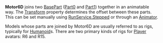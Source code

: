 **Motor6D** joins two [BasePart](https://create.roblox.com/docs/reference/engine/classes/BasePart) ([Part0](https://create.roblox.com/docs/reference/engine/classes/JointInstance#Part0) and
[Part1](https://create.roblox.com/docs/reference/engine/classes/JointInstance#Part1)) together in an animatable way. The
[Transform](https://create.roblox.com/docs/reference/engine/classes/Motor6D#Transform) property determines the offset between these
parts. This can be set manually using [RunService.Stepped](https://create.roblox.com/docs/reference/engine/classes/RunService#Stepped) or through an
[Animator](https://create.roblox.com/docs/reference/engine/classes/Animator).

Models whose parts are joined by Motor6D are usually referred to as rigs,
typically for [Humanoid](https://create.roblox.com/docs/reference/engine/classes/Humanoid)s. There are two primary kinds of rigs for [Player](https://create.roblox.com/docs/reference/engine/classes/Player)
avatars: R6 and R15.
